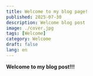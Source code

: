 ```yaml
---
title: Welcome to my blog page!
published: 2025-07-30
description: Welcome blog post
image: ./cover.jpg
tags: [Welcome]
category: Welcome
draft: false
lang: en
---
```


**Welcome to my blog post!!!**